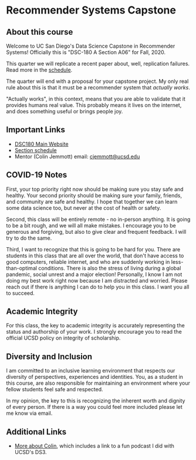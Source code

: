 # Recommender Systems Capstone

## About this course

Welcome to UC San Diego's Data Science Capstone in Recommender Systems! Officially this is "DSC-180 A Section A06" for Fall, 2020. 

This quarter we will replicate a recent paper about, well, replication failures. Read more in the [schedule](https://github.com/jemmott/dsc180a06-fa20/blob/master/schedule.md).

The quarter will end with a proposal for your capstone project. My only real rule about this is that it must be a recommender system that *actually works*.

"Actually works", in this context, means that you are able to validate that it provides humans real value.  This probably means it lives on the internet, and does something useful or brings people joy.

## Important Links

- [DSC180 Main Website](https://dsc-capstone.github.io/)
- [Section schedule](https://github.com/jemmott/dsc180a06-fa20/blob/master/schedule.md)
- Mentor (Colin Jemmott) email: [cjemmott@ucsd.edu](mailto:cjemmott@ucsd.edu)

## COVID-19 Notes

First, your top priority right now should be making sure you stay safe and healthy.  Your second priority should be making sure your family, friends, and community are safe and healthy.  I hope that together we can learn some data science too, but never at the cost of health or safety.

Second, this class will be entirely remote - no in-person anything. It is going to be a bit rough, and we will all make mistakes.  I encourage you to be generous and forgiving, but also to give clear and frequent feedback.  I will try to do the same.

Third, I want to recognize that this is going to be hard for you.  There are students in this class that are all over the world, that don't have access to good computers, reliable internet, and who are suddenly working in less-than-optimal conditions.  There is also the stress of living during a global pandemic, social unrest and a major election!  Personally, I know I am not doing my best work right now because I am distracted and worried.  Please reach out if there is anything I can do to help you in this class.  I want you all to succeed.

## Academic Integrity

For this class, the key to academic integrity is accurately representing the status and authorship of your work. I strongly encourage you to read the official UCSD policy on integrity of scholarship.

## Diversity and Inclusion

I am committed to an inclusive learning environment that respects our diversity of perspectives, experiences and identities. You, as a student in this course, are also responsible for maintaining an environment where your fellow students feel safe and respected.

In my opinion, the key to this is recognizing the inherent worth and dignity of every person. If there is a way you could feel more included please let me know via email.

## Additional Links

- [More about Colin](http://www.cjemmott.com/), which includes a link to a fun podcast I did with UCSD's DS3.